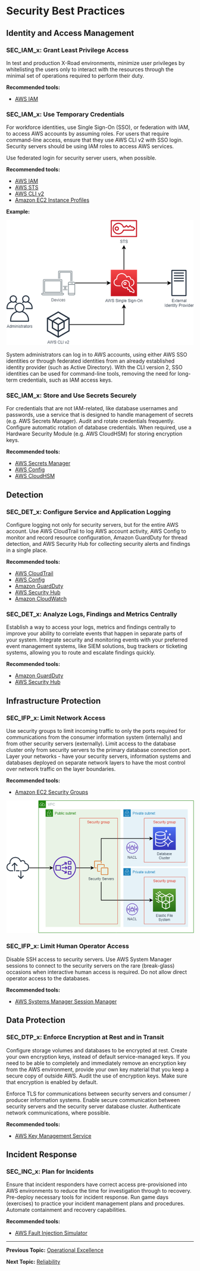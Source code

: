 # Security Best Practices

## Identity and Access Management

### SEC_IAM_x: Grant Least Privilege Access

In test and production X-Road environments, minimize user privileges by whitelisting the users only to interact with 
the resources through the minimal set of operations required to perform their duty.

**Recommended tools:**
* [AWS IAM](https://aws.amazon.com/iam/)

### SEC_IAM_x: Use Temporary Credentials

For workforce identities, use Single Sign-On (SSO), or federation with IAM, to access AWS accounts by assuming
roles. For users that require command-line access, ensure that they use AWS CLI v2 with SSO login. 
Security servers should be using IAM roles to access AWS services.

Use federated login for security server users, when possible.

**Recommended tools:**
* [AWS IAM](https://aws.amazon.com/iam/)
* [AWS STS](https://docs.aws.amazon.com/STS/latest/APIReference/welcome.html)
* [AWS CLI v2](https://docs.aws.amazon.com/cli/latest/userguide/install-cliv2.html)
* [Amazon EC2 Instance Profiles](https://docs.aws.amazon.com/IAM/latest/UserGuide/id_roles_use_switch-role-ec2_instance-profiles.html)

**Example:**

![Using Temporary Credentials](img/sec-temporary-credentials.png)

System administrators can log in to AWS accounts, using either AWS SSO identities or through federated identities from an 
already established identity provider (such as Active Directory). With the CLI version 2, SSO identities can be used for
command-line tools, removing the need for long-term credentials, such as IAM access keys.

### SEC_IAM_x: Store and Use Secrets Securely

For credentials that are not IAM-related, like database usernames and passwords, use a service that is designed
to handle management of secrets (e.g. AWS Secrets Manager). Audit and rotate credentials frequently. Configure automatic 
rotation of database credentials. When required, use a Hardware Security Module (e.g. AWS CloudHSM) for storing encryption 
keys.

**Recommended tools:**
* [AWS Secrets Manager](https://aws.amazon.com/secrets-manager/)
* [AWS Config](https://aws.amazon.com/config/)
* [AWS CloudHSM](https://aws.amazon.com/cloudhsm/)

## Detection

### SEC_DET_x: Configure Service and Application Logging

Configure logging not only for security servers, but for the entire AWS account. Use AWS CloudTrail to log AWS account
activity, AWS Config to monitor and record resource configuration, Amazon GuardDuty for thread detection, 
and AWS Security Hub for collecting security alerts and findings in a single place.

**Recommended tools:**
* [AWS CloudTrail](https://aws.amazon.com/cloudtrail/)
* [AWS Config](https://aws.amazon.com/config/)
* [Amazon GuardDuty](https://aws.amazon.com/guardduty/)
* [AWS Security Hub](https://aws.amazon.com/security-hub/)
* [Amazon CloudWatch](https://aws.amazon.com/cloudwatch/)

### SEC_DET_x: Analyze Logs, Findings and Metrics Centrally

Establish a way to access your logs, metrics and findings centrally to improve your ability to correlate events that
happen in separate parts of your system. Integrate security and monitoring events with your preferred event management
systems, like SIEM solutions, bug trackers or ticketing systems, allowing you to route and escalate findings quickly.

**Recommended tools:**
* [Amazon GuardDuty](https://aws.amazon.com/guardduty/)
* [AWS Security Hub](https://aws.amazon.com/security-hub/)

## Infrastructure Protection

### SEC_IFP_x: Limit Network Access

Use security groups to limit incoming traffic to only the ports required for communications from the consumer 
information system (internally) and from other security servers (externally). Limit access to the database cluster
only from security servers to the primary database connection port. Layer your networks - have your security servers,
information systems and databases deployed on separate network layers to have the most control over network traffic
on the layer boundaries.

**Recommended tools:**
* [Amazon EC2 Security Groups](https://docs.aws.amazon.com/AWSEC2/latest/UserGuide/ec2-security-groups.html)

![Limiting Network Access](img/sec-limit-network-access.png)

### SEC_IFP_x: Limit Human Operator Access

Disable SSH access to security servers. Use AWS System Manager sessions to connect to the security servers on the 
rare (break-glass) occasions when interactive human access is required. Do not allow direct operator access to the 
databases.

**Recommended tools:**
* [AWS Systems Manager Session Manager](https://docs.aws.amazon.com/systems-manager/latest/userguide/session-manager.html)

## Data Protection

### SEC_DTP_x: Enforce Encryption at Rest and in Transit

Configure storage volumes and databases to be encrypted at rest. Create your own encryption keys, instead of 
default service-managed keys. If you need to be able to completely and immediately remove an encryption key 
from the AWS environment, provide your own key material that you keep a secure copy of outside AWS. Audit the
use of encryption keys. Make sure that encryption is enabled by default.

Enforce TLS for communications between security servers and consumer / producer information systems. Enable secure
communication between security servers and the security server database cluster. Authenticate network communications, 
where possible.

**Recommended tools:**
* [AWS Key Management Service](https://aws.amazon.com/kms/)

## Incident Response

### SEC_INC_x: Plan for Incidents

Ensure that incident responders have correct access pre-provisioned into AWS environments to reduce the time for 
investigation through to recovery. Pre-deploy necessary tools for incident response. Run game days (exercises) to
practice your incident management plans and procedures. Automate containment and recovery capabilities.

**Recommended tools:**
* [AWS Fault Injection Simulator](https://aws.amazon.com/fis/)

---

**Previous Topic:** [Operational Excellence](operational-excellence.md)

**Next Topic:** [Reliability](reliability.md)